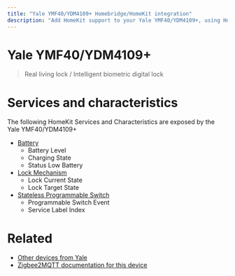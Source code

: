 ```yaml
---
title: "Yale YMF40/YDM4109+ Homebridge/HomeKit integration"
description: "Add HomeKit support to your Yale YMF40/YDM4109+, using Homebridge, Zigbee2MQTT and homebridge-z2m."
---
```

<!---
This file has been GENERATED using src/docgen/docgen.ts
DO NOT EDIT THIS FILE MANUALLY!
-->
# Yale YMF40/YDM4109+
> Real living lock / Intelligent biometric digital lock


# Services and characteristics
The following HomeKit Services and Characteristics are exposed by
the Yale YMF40/YDM4109+

* [Battery](../../battery.md)
  * Battery Level
  * Charging State
  * Status Low Battery
* [Lock Mechanism](../../lock.md)
  * Lock Current State
  * Lock Target State
* [Stateless Programmable Switch](../../action.md)
  * Programmable Switch Event
  * Service Label Index


# Related
* [Other devices from Yale](../index.md#yale)
* [Zigbee2MQTT documentation for this device](https://www.zigbee2mqtt.io/devices/YMF40_YDM4109%2B.html)
